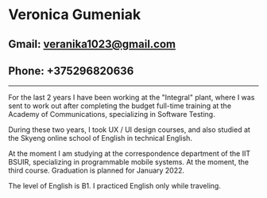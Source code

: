 # Veronica Gumeniak
## Gmail: veranika1023@gmail.com
## Phone: +375296820636
---
For the last 2 years I have been working at the  "Integral" plant, where I was sent to work out after completing the budget full-time training at the Academy of Communications, specializing in Software Testing.

During these two years, I took UX / UI design courses, and also studied at the Skyeng online school of English in technical English.

At the moment I am studying at the correspondence department of the IIT BSUIR, specializing in programmable mobile systems. At the moment, the third course. Graduation is planned for January 2022.

The level of English is B1. I practiced English only while traveling.
